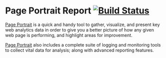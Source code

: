 # Page Portrait Report [![Build Status](https://api.travis-ci.org/PagePortrait/Report.svg?branch=master)](http://travis-ci.org/PagePortrait/Report)

[Page Portrait](https://www.pageportrait.com) is a quick and handy tool to gather, visualize, and present key web analytics data in order to give you a better picture of how any given web page is performing, and highlight areas for improvement.

[Page Portrait](https://www.pageportrait.com) also includes a complete suite of logging and monitoring tools to collect vital data for analysis; along with advanced reporting features.
